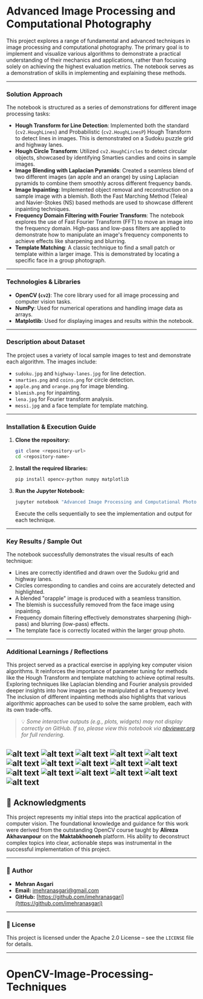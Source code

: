 # Advanced Image Processing and Computational Photography

This project explores a range of fundamental and advanced techniques in image processing and computational photography. The primary goal is to implement and visualize various algorithms to demonstrate a practical understanding of their mechanics and applications, rather than focusing solely on achieving the highest evaluation metrics. The notebook serves as a demonstration of skills in implementing and explaining these methods.

-----

### Solution Approach

The notebook is structured as a series of demonstrations for different image processing tasks:

  * **Hough Transform for Line Detection**: Implemented both the standard (`cv2.HoughLines`) and Probabilistic (`cv2.HoughLinesP`) Hough Transform to detect lines in images. This is demonstrated on a Sudoku puzzle grid and highway lanes.
  * **Hough Circle Transform**: Utilized `cv2.HoughCircles` to detect circular objects, showcased by identifying Smarties candies and coins in sample images.
  * **Image Blending with Laplacian Pyramids**: Created a seamless blend of two different images (an apple and an orange) by using Laplacian pyramids to combine them smoothly across different frequency bands.
  * **Image Inpainting**: Implemented object removal and reconstruction on a sample image with a blemish. Both the Fast Marching Method (Telea) and Navier-Stokes (NS) based methods are used to showcase different inpainting techniques.
  * **Frequency Domain Filtering with Fourier Transform**: The notebook explores the use of Fast Fourier Transform (FFT) to move an image into the frequency domain. High-pass and low-pass filters are applied to demonstrate how to manipulate an image's frequency components to achieve effects like sharpening and blurring.
  * **Template Matching**: A classic technique to find a small patch or template within a larger image. This is demonstrated by locating a specific face in a group photograph.

-----

### Technologies & Libraries

  * **OpenCV (`cv2`)**: The core library used for all image processing and computer vision tasks.
  * **NumPy**: Used for numerical operations and handling image data as arrays.
  * **Matplotlib**: Used for displaying images and results within the notebook.

-----

### Description about Dataset

The project uses a variety of local sample images to test and demonstrate each algorithm. The images include:

  * `sudoku.jpg` and `highway-lanes.jpg` for line detection.
  * `smarties.png` and `coins.png` for circle detection.
  * `apple.png` and `orange.png` for image blending.
  * `blemish.png` for inpainting.
  * `lena.jpg` for Fourier transform analysis.
  * `messi.jpg` and a face template for template matching.

-----

### Installation & Execution Guide

1.  **Clone the repository:**
    ```bash
    git clone <repository-url>
    cd <repository-name>
    ```
2.  **Install the required libraries:**
    ```bash
    pip install opencv-python numpy matplotlib
    ```
3.  **Run the Jupyter Notebook:**
    ```bash
    jupyter notebook "Advanced Image Processing and Computational Photography.ipynb"
    ```
    Execute the cells sequentially to see the implementation and output for each technique.

-----

### Key Results / Sample Out

The notebook successfully demonstrates the visual results of each technique:

  * Lines are correctly identified and drawn over the Sudoku grid and highway lanes.
  * Circles corresponding to candies and coins are accurately detected and highlighted.
  * A blended "orapple" image is produced with a seamless transition.
  * The blemish is successfully removed from the face image using inpainting.
  * Frequency domain filtering effectively demonstrates sharpening (high-pass) and blurring (low-pass) effects.
  * The template face is correctly located within the larger group photo.

-----

### Additional Learnings / Reflections

This project served as a practical exercise in applying key computer vision algorithms. It reinforces the importance of parameter tuning for methods like the Hough Transform and template matching to achieve optimal results. Exploring techniques like Laplacian blending and Fourier analysis provided deeper insights into how images can be manipulated at a frequency level. The inclusion of different inpainting methods also highlights that various algorithmic approaches can be used to solve the same problem, each with its own trade-offs.

> 💡 *Some interactive outputs (e.g., plots, widgets) may not display correctly on GitHub. If so, please view this notebook via [nbviewer.org](https://nbviewer.org) for full rendering.*
> 
![alt text](screens/3cee45c4-e5fd-475e-8d8d-dc63e5f23dd8.png)
![alt text](screens/9c0c2b6d-c540-41a0-b16a-a6b5404fe6a1.png)
![alt text](screens/a3ca1370-fb7e-435b-ad0f-d89eb180d071.png)
![alt text](screens/eaab44e3-bcef-4031-a702-074de312a945.png)
![alt text](screens/084f9e1b-2e09-4067-9036-ce492039cc13.png)
![alt text](screens/289a9f03-55db-4cc8-bf51-23956fb7923a.png)
![alt text](screens/1bf8b163-7f3e-4d44-9534-67a289f3f2b2.png)
![alt text](screens/8bc0b19d-a04a-43c2-a448-8ba64172c999.png)
![alt text](screens/c40cf5b6-5ed3-4408-8bd1-5cf1b3dcacc7.png)
![alt text](screens/43728859-c881-4fc9-98f2-c90c89bc0835.png)
![alt text](screens/2261e7e8-20f6-4f85-a748-eff8a2dc75e6.png)
![alt text](screens/73aa2b39-a29d-467f-bad4-f5095b59921f.png)
![alt text](screens/13c8a648-c48d-42d1-895b-6797af8ff2b6.png)
![alt text](screens/07879a7b-9d70-4cb2-8f6d-86164be6c4ba.png)
![alt text](screens/bdaf41ad-4f14-45b9-93a9-357cb85e84f4.png)
![alt text](screens/a4269852-ccc8-497d-ae08-1a6e9f08a50f.png)
-----

## 🙏 Acknowledgments

This project represents my initial steps into the practical application of computer vision. The foundational knowledge and guidance for this work were derived from the outstanding OpenCV course taught by **Alireza Akhavanpour** on the **Maktabkhooneh** platform. His ability to deconstruct complex topics into clear, actionable steps was instrumental in the successful implementation of this project.

-----
### 👤 Author

  * **Mehran Asgari**
  * **Email:** [imehranasgari@gmail.com](mailto:imehranasgari@gmail.com)
  * **GitHub:** [https://github.com/imehranasgari](https://github.com/imehranasgari)

-----

### 📄 License

This project is licensed under the Apache 2.0 License – see the `LICENSE` file for details.

-----
# OpenCV-Image-Processing-Techniques

